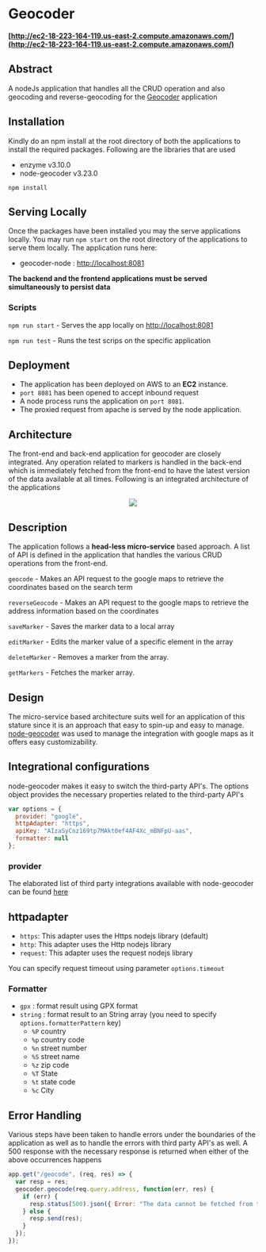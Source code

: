# Geocoder

**[http://ec2-18-223-164-119.us-east-2.compute.amazonaws.com/](http://ec2-18-223-164-119.us-east-2.compute.amazonaws.com/)**

## Abstract

A nodeJs application that handles all the CRUD operation and also geocoding and reverse-geocoding for the [Geocoder](https://github.com/dhirajsriram/geocoder) application

## Installation

Kindly do an npm install at the root directory of both the applications to install the required packages. Following are the libraries that are used

- enzyme v3.10.0
- node-geocoder v3.23.0

```
npm install
```

## Serving Locally

Once the packages have been installed you may the serve applications locally. You may run `npm start` on the root directory of the applications to serve them locally. The application runs here:

- geocoder-node : [http://localhost:8081](http://localhost:8081)

**The backend and the frontend applications must be served simultaneously to persist data**

### Scripts

`npm run start` - Serves the app locally on [http://localhost:8081](http://localhost:8081)

`npm run test` - Runs the test scrips on the specific application

## Deployment

- The application has been deployed on AWS to an **EC2** instance.
- `port 8081` has been opened to accept inbound request
- A node process runs the application on `port 8081`.
- The proxied request from apache is served by the node application.

## Architecture

The front-end and back-end application for geocoder are closely integrated. Any operation related to markers is handled in the back-end which is immediately fetched from the front-end to have the latest version of the data available at all times. Following is an integrated architecture of the applications

<p align="center"><img src="/geocoder.png"></p>

## Description

The application follows a **head-less micro-service** based approach. A list of API is defined in the application that handles the various CRUD operations from the front-end.

`geocode` - Makes an API request to the google maps to retrieve the coordinates based on the search term

`reverseGeocode` - Makes an API request to the google maps to retrieve the address information based on the coordinates

`saveMarker` - Saves the marker data to a local array

`editMarker` - Edits the marker value of a specific element in the array

`deleteMarker` - Removes a marker from the array.

`getMarkers` - Fetches the marker array.

## Design

The micro-service based architecture suits well for an application of this stature since it is an approach that easy to spin-up and easy to manage. [node-geocoder](https://www.npmjs.com/package/node-geocoder) was used to manage the integration with google maps as it offers easy customizability.

## Integrational configurations

node-geocoder makes it easy to switch the third-party API's. The options object provides the necessary properties related to the third-party API's

```js
var options = {
  provider: "google",
  httpAdapter: "https",
  apiKey: "AIzaSyCnz169tp7MAkt0ef4AF4Xc_mBNFpU-aas",
  formatter: null
};
```

### provider

The elaborated list of third party integrations available with node-geocoder can be found [here](https://www.npmjs.com/package/node-geocoder)

## httpadapter

- `https`: This adapter uses the Https nodejs library (default)
- `http`: This adapter uses the Http nodejs library
- `request`: This adapter uses the request nodejs library

You can specify request timeout using parameter `options.timeout`

### Formatter

- `gpx` : format result using GPX format
- `string` : format result to an String array (you need to specify `options.formatterPattern` key)
  - `%P` country
  - `%p` country code
  - `%n` street number
  - `%S` street name
  - `%z` zip code
  - `%T` State
  - `%t` state code
  - `%c` City

## Error Handling

Various steps have been taken to handle errors under the boundaries of the application as well as to handle the errors with third party API's as well. A 500 response with the necessary response is returned when either of the above occurrences happens

```js
app.get("/geocode", (req, res) => {
  var resp = res;
  geocoder.geocode(req.query.address, function(err, res) {
    if (err) {
      resp.status(500).json({ Error: "The data cannot be fetched from the provider. Check your credentials and try again" });
    } else {
      resp.send(res);
    }
  });
});
```
